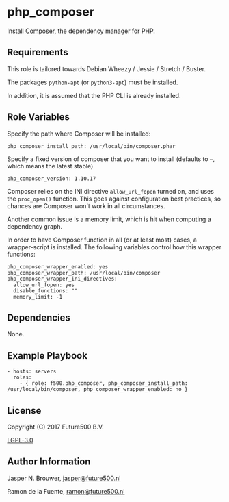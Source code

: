 php_composer
============

Install [Composer](https://getcomposer.org/), the dependency manager for PHP.

Requirements
------------

This role is tailored towards Debian Wheezy / Jessie / Stretch / Buster.

The packages `python-apt` (or `python3-apt`) must be installed.

In addition, it is assumed that the PHP CLI is already installed.

Role Variables
--------------

Specify the path where Composer will be installed:

    php_composer_install_path: /usr/local/bin/composer.phar

Specify a fixed version of composer that you want to install (defaults to `~`, which means the latest stable)

    php_composer_version: 1.10.17

Composer relies on the INI directive `allow_url_fopen` turned on, and uses the `proc_open()` function.
This goes against configuration best practices, so chances are Composer won't work in all circumstances.

Another common issue is a memory limit, which is hit when computing a dependency graph.

In order to have Composer function in all (or at least most) cases, a wrapper-script is installed.
The following variables control how this wrapper functions:

    php_composer_wrapper_enabled: yes
    php_composer_wrapper_path: /usr/local/bin/composer
    php_composer_wrapper_ini_directives:
      allow_url_fopen: yes
      disable_functions: ""
      memory_limit: -1

Dependencies
------------

None.

Example Playbook
-------------------------

    - hosts: servers
      roles:
        - { role: f500.php_composer, php_composer_install_path: /usr/local/bin/composer, php_composer_wrapper_enabled: no }

License
-------

Copyright (C) 2017 Future500 B.V.

[LGPL-3.0](https://github.com/f500/ansible-php_composer/blob/master/COPYING.LESSER)

Author Information
------------------

Jasper N. Brouwer, jasper@future500.nl

Ramon de la Fuente, ramon@future500.nl
